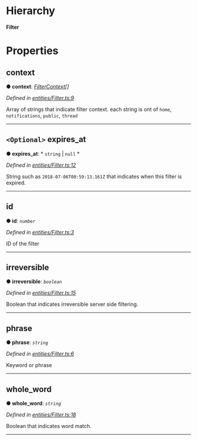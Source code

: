 

# Hierarchy

**Filter**

# Properties

<a id="context"></a>

##  context

**● context**: *[FilterContext](../modules/_entities_filter_.md#filtercontext)[]*

*Defined in [entities/Filter.ts:9](https://github.com/lagunehq/core/blob/ad87ae7/src/entities/Filter.ts#L9)*

Array of strings that indicate filter context. each string is ont of `home`, `notifications`, `public`, `thread`

___
<a id="expires_at"></a>

## `<Optional>` expires_at

**● expires_at**: * `string` &#124; `null`
*

*Defined in [entities/Filter.ts:12](https://github.com/lagunehq/core/blob/ad87ae7/src/entities/Filter.ts#L12)*

String such as `2018-07-06T00:59:13.161Z` that indicates when this filter is expired.

___
<a id="id"></a>

##  id

**● id**: *`number`*

*Defined in [entities/Filter.ts:3](https://github.com/lagunehq/core/blob/ad87ae7/src/entities/Filter.ts#L3)*

ID of the filter

___
<a id="irreversible"></a>

##  irreversible

**● irreversible**: *`boolean`*

*Defined in [entities/Filter.ts:15](https://github.com/lagunehq/core/blob/ad87ae7/src/entities/Filter.ts#L15)*

Boolean that indicates irreversible server side filtering.

___
<a id="phrase"></a>

##  phrase

**● phrase**: *`string`*

*Defined in [entities/Filter.ts:6](https://github.com/lagunehq/core/blob/ad87ae7/src/entities/Filter.ts#L6)*

Keyword or phrase

___
<a id="whole_word"></a>

##  whole_word

**● whole_word**: *`string`*

*Defined in [entities/Filter.ts:18](https://github.com/lagunehq/core/blob/ad87ae7/src/entities/Filter.ts#L18)*

Boolean that indicates word match.

___

